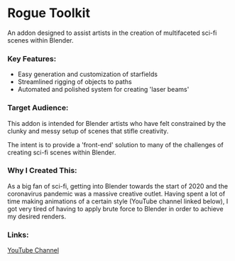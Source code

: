 # Rogue Toolkit
An addon designed to assist artists in the creation of multifaceted sci-fi scenes within Blender.

### Key Features:
- Easy generation and customization of starfields
- Streamlined rigging of objects to paths
- Automated and polished system for creating 'laser beams'

### Target Audience:
This addon is intended for Blender artists who have felt constrained by the clunky and messy setup of scenes that stifle creativity.

The intent is to provide a 'front-end' solution to many of the challenges of creating sci-fi scenes within Blender.

### Why I Created This:
As a big fan of sci-fi, getting into Blender towards the start of 2020 and the coronavirus pandemic was a massive creative outlet. Having spent a lot of time making animations of a certain style (YouTube channel linked below), I got very tired of having to apply brute force to Blender in order to achieve my desired renders.

### Links:
[YouTube Channel](https://www.youtube.com/A308Digital)
